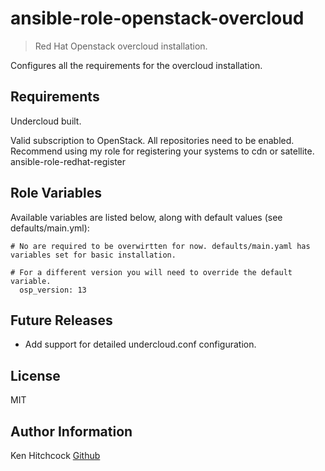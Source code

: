 ansible-role-openstack-overcloud
=========

> Red Hat Openstack overcloud installation.

Configures all the requirements for the overcloud installation.

Requirements
------------

Undercloud built.

Valid subscription to OpenStack. All repositories need to be enabled.
Recommend using my role for registering your systems to cdn or satellite.
ansible-role-redhat-register


Role Variables
--------------

Available variables are listed below, along with default values (see defaults/main.yml):

    # No are required to be overwirtten for now. defaults/main.yaml has variables set for basic installation. 

    # For a different version you will need to override the default variable.
      osp_version: 13


Future Releases
---------------

 - Add support for detailed undercloud.conf configuration.

License
-------

MIT

Author Information
------------------

Ken Hitchcock [Github](https://github.com/kenhitchcock)

